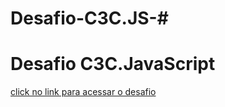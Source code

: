 # Desafio-C3C.JS-# 
<h1>Desafio C3C.JavaScript</h1>
<a href="https://ewertondantas32.github.io/Desafio-C3C.JS-/" >click no link para acessar o desafio</a>
